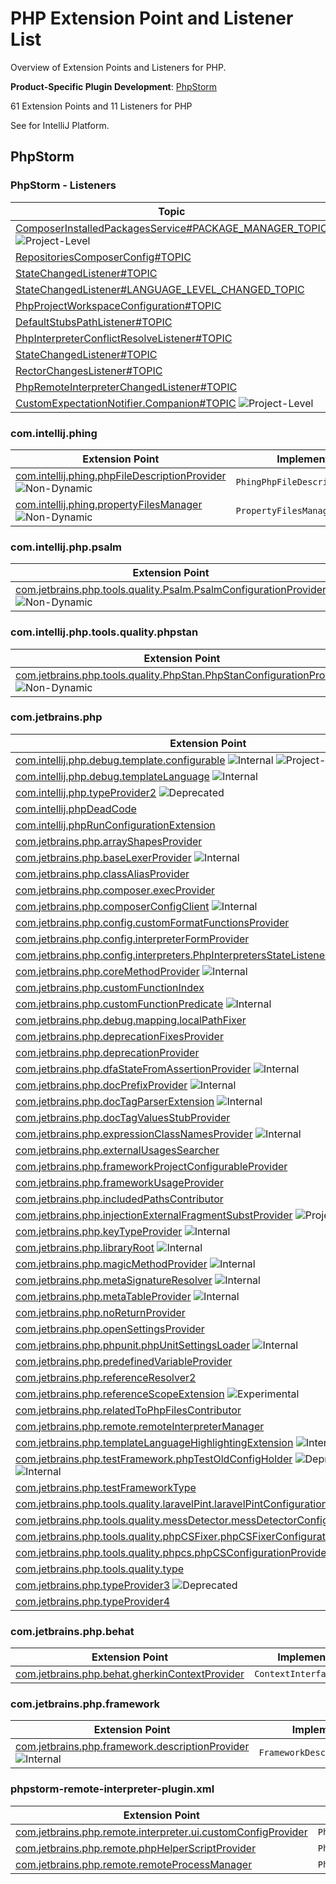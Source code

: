 <!-- Copyright 2000-2024 JetBrains s.r.o. and contributors. Use of this source code is governed by the Apache 2.0 license. -->

<!-- EP List Directory: /phpstorm/ -->

# PHP Extension Point and Listener List

<link-summary>Overview of Extension Points and Listeners for PHP.</link-summary>

<tldr>

**Product-Specific Plugin Development**: [PhpStorm](phpstorm.md)

</tldr>

61 Extension Points and 11 Listeners for PHP

See [](intellij_platform_extension_point_list.md) for IntelliJ Platform.

<include from="snippets.md" element-id="ep_list_legend"/>

## PhpStorm

### PhpStorm - Listeners

| Topic | Listener |
|-------|----------|
| [ComposerInstalledPackagesService#PACKAGE_MANAGER_TOPIC](https://jb.gg/ipe/listeners?topics=com.jetbrains.php.composer.actions.update.ComposerInstalledPackagesService.ComposerUpdateListener)  ![Project-Level][project-level] | `ComposerUpdateListener` |
| [RepositoriesComposerConfig#TOPIC](https://jb.gg/ipe/listeners?topics=com.jetbrains.php.composer.json.cache.ComposerRepositoriesChangedListener)  | `ComposerRepositoriesChangedListener` |
| [StateChangedListener#TOPIC](https://jb.gg/ipe/listeners?topics=com.jetbrains.php.config.PhpProjectConfigurationFacade.StateChangedListener)  | `StateChangedListener` |
| [StateChangedListener#LANGUAGE_LEVEL_CHANGED_TOPIC](https://jb.gg/ipe/listeners?topics=com.jetbrains.php.config.PhpProjectConfigurationFacade.StateChangedListener)  | `StateChangedListener` |
| [PhpProjectWorkspaceConfiguration#TOPIC](https://jb.gg/ipe/listeners?topics=com.jetbrains.php.config.PhpProjectWorkspaceConfigurationListener)  | `PhpProjectWorkspaceConfigurationListener` |
| [DefaultStubsPathListener#TOPIC](https://jb.gg/ipe/listeners?topics=com.jetbrains.php.config.PhpRuntimeConfiguration.DefaultStubsPathListener)  | `DefaultStubsPathListener` |
| [PhpInterpreterConflictResolveListener#TOPIC](https://jb.gg/ipe/listeners?topics=com.jetbrains.php.config.interpreters.PhpInterpretersManagerImpl.PhpInterpreterConflictResolveListener)  | `PhpInterpreterConflictResolveListener` |
| [StateChangedListener#TOPIC](https://jb.gg/ipe/listeners?topics=com.jetbrains.php.debug.listener.PhpDebugExternalConnectionsAccepter.StateChangedListener)  | `StateChangedListener` |
| [RectorChangesListener#TOPIC](https://jb.gg/ipe/listeners?topics=com.jetbrains.php.rector.RectorChangesListener)  | `RectorChangesListener` |
| [PhpRemoteInterpreterChangedListener#TOPIC](https://jb.gg/ipe/listeners?topics=com.jetbrains.php.remote.interpreter.ui.PhpRemoteInterpreterConfigurationForm.PhpRemoteInterpreterChangedListener)  | `PhpRemoteInterpreterChangedListener` |
| [CustomExpectationNotifier.Companion#TOPIC](https://jb.gg/ipe/listeners?topics=com.pestphp.pest.features.customExpectations.CustomExpectationNotifier)  ![Project-Level][project-level] | `CustomExpectationNotifier` |


### com.intellij.phing

| Extension Point | Implementation |
|-----------------|----------------|
| [com.intellij.phing.phpFileDescriptionProvider](https://jb.gg/ipe?extensions=com.intellij.phing.phpFileDescriptionProvider) ![Non-Dynamic][non-dynamic] | `PhingPhpFileDescriptionProvider` |
| [com.intellij.phing.propertyFilesManager](https://jb.gg/ipe?extensions=com.intellij.phing.propertyFilesManager) ![Non-Dynamic][non-dynamic] | `PropertyFilesManager` |

### com.intellij.php.psalm

| Extension Point | Implementation |
|-----------------|----------------|
| [com.jetbrains.php.tools.quality.Psalm.PsalmConfigurationProvider](https://jb.gg/ipe?extensions=com.jetbrains.php.tools.quality.Psalm.PsalmConfigurationProvider) ![Non-Dynamic][non-dynamic] | `PsalmConfigurationProvider` |

### com.intellij.php.tools.quality.phpstan

| Extension Point | Implementation |
|-----------------|----------------|
| [com.jetbrains.php.tools.quality.PhpStan.PhpStanConfigurationProvider](https://jb.gg/ipe?extensions=com.jetbrains.php.tools.quality.PhpStan.PhpStanConfigurationProvider) ![Non-Dynamic][non-dynamic] | `PhpStanConfigurationProvider` |

### com.jetbrains.php

| Extension Point | Implementation |
|-----------------|----------------|
| [com.intellij.php.debug.template.configurable](https://jb.gg/ipe?extensions=com.intellij.php.debug.template.configurable) ![Internal][internal] ![Project-Level][project-level] | `PhpTemplateDebugConfigurable` |
| [com.intellij.php.debug.templateLanguage](https://jb.gg/ipe?extensions=com.intellij.php.debug.templateLanguage) ![Internal][internal] | `PhpTemplateLanguagePathMapper` |
| [com.intellij.php.typeProvider2](https://jb.gg/ipe?extensions=com.intellij.php.typeProvider2) ![Deprecated][deprecated] | `PhpTypeProvider2` |
| [com.intellij.phpDeadCode](https://jb.gg/ipe?extensions=com.intellij.phpDeadCode) | [`EntryPoint`](%gh-ic%/platform/analysis-api/src/com/intellij/codeInspection/reference/EntryPoint.java) |
| [com.intellij.phpRunConfigurationExtension](https://jb.gg/ipe?extensions=com.intellij.phpRunConfigurationExtension) | `PhpRunConfigurationExtension` |
| [com.jetbrains.php.arrayShapesProvider](https://jb.gg/ipe?extensions=com.jetbrains.php.arrayShapesProvider) | `PhpArrayShapesProvider` |
| [com.jetbrains.php.baseLexerProvider](https://jb.gg/ipe?extensions=com.jetbrains.php.baseLexerProvider) ![Internal][internal] | `PhpBaseLexerProvider` |
| [com.jetbrains.php.classAliasProvider](https://jb.gg/ipe?extensions=com.jetbrains.php.classAliasProvider) | `PhpClassAliasProvider` |
| [com.jetbrains.php.composer.execProvider](https://jb.gg/ipe?extensions=com.jetbrains.php.composer.execProvider) | `ComposerExecutionProvider` |
| [com.jetbrains.php.composerConfigClient](https://jb.gg/ipe?extensions=com.jetbrains.php.composerConfigClient) ![Internal][internal] | `ComposerConfigClient` |
| [com.jetbrains.php.config.customFormatFunctionsProvider](https://jb.gg/ipe?extensions=com.jetbrains.php.config.customFormatFunctionsProvider) | `PhpCustomFormatFunctionsProvider` |
| [com.jetbrains.php.config.interpreterFormProvider](https://jb.gg/ipe?extensions=com.jetbrains.php.config.interpreterFormProvider) | `PhpInterpreterFormProvider` |
| [com.jetbrains.php.config.interpreters.PhpInterpretersStateListener](https://jb.gg/ipe?extensions=com.jetbrains.php.config.interpreters.PhpInterpretersStateListener) | `PhpInterpretersStateListener` |
| [com.jetbrains.php.coreMethodProvider](https://jb.gg/ipe?extensions=com.jetbrains.php.coreMethodProvider) ![Internal][internal] | `PhpCoreHandler` |
| [com.jetbrains.php.customFunctionIndex](https://jb.gg/ipe?extensions=com.jetbrains.php.customFunctionIndex) | `PhpCustomFunctionIndex` |
| [com.jetbrains.php.customFunctionPredicate](https://jb.gg/ipe?extensions=com.jetbrains.php.customFunctionPredicate) ![Internal][internal] | `PhpCustomFunctionPredicateIndex` |
| [com.jetbrains.php.debug.mapping.localPathFixer](https://jb.gg/ipe?extensions=com.jetbrains.php.debug.mapping.localPathFixer) | `PhpLocalPathFixer` |
| [com.jetbrains.php.deprecationFixesProvider](https://jb.gg/ipe?extensions=com.jetbrains.php.deprecationFixesProvider) | `PhpDeprecationQuickFixesProvider` |
| [com.jetbrains.php.deprecationProvider](https://jb.gg/ipe?extensions=com.jetbrains.php.deprecationProvider) | `PhpDeprecationProvider` |
| [com.jetbrains.php.dfaStateFromAssertionProvider](https://jb.gg/ipe?extensions=com.jetbrains.php.dfaStateFromAssertionProvider) ![Internal][internal] | `PhpDfaStateFromAssertionProvider` |
| [com.jetbrains.php.docPrefixProvider](https://jb.gg/ipe?extensions=com.jetbrains.php.docPrefixProvider) ![Internal][internal] | `PhpDocPrefixProvider` |
| [com.jetbrains.php.docTagParserExtension](https://jb.gg/ipe?extensions=com.jetbrains.php.docTagParserExtension) ![Internal][internal] | `PhpDocTagParser` |
| [com.jetbrains.php.docTagValuesStubProvider](https://jb.gg/ipe?extensions=com.jetbrains.php.docTagValuesStubProvider) | `PhpCustomDocTagValuesStubProvider` |
| [com.jetbrains.php.expressionClassNamesProvider](https://jb.gg/ipe?extensions=com.jetbrains.php.expressionClassNamesProvider) ![Internal][internal] | `PhpExpressionClassNamesProvider` |
| [com.jetbrains.php.externalUsagesSearcher](https://jb.gg/ipe?extensions=com.jetbrains.php.externalUsagesSearcher) | `PhpExternalUsagesSearcher` |
| [com.jetbrains.php.frameworkProjectConfigurableProvider](https://jb.gg/ipe?extensions=com.jetbrains.php.frameworkProjectConfigurableProvider) | `PhpFrameworkConfigurableProvider` |
| [com.jetbrains.php.frameworkUsageProvider](https://jb.gg/ipe?extensions=com.jetbrains.php.frameworkUsageProvider) | `PhpFrameworkUsageProvider` |
| [com.jetbrains.php.includedPathsContributor](https://jb.gg/ipe?extensions=com.jetbrains.php.includedPathsContributor) | `PhpIncludedPathsContributor` |
| [com.jetbrains.php.injectionExternalFragmentSubstProvider](https://jb.gg/ipe?extensions=com.jetbrains.php.injectionExternalFragmentSubstProvider) ![Project-Level][project-level] | `PhpInjectionExternalFragmentSubstProvider` |
| [com.jetbrains.php.keyTypeProvider](https://jb.gg/ipe?extensions=com.jetbrains.php.keyTypeProvider) ![Internal][internal] | `PhpKeyTypeProvider` |
| [com.jetbrains.php.libraryRoot](https://jb.gg/ipe?extensions=com.jetbrains.php.libraryRoot) ![Internal][internal] | `PhpLibraryRootProvider` |
| [com.jetbrains.php.magicMethodProvider](https://jb.gg/ipe?extensions=com.jetbrains.php.magicMethodProvider) ![Internal][internal] | `PhpMagicHandler` |
| [com.jetbrains.php.metaSignatureResolver](https://jb.gg/ipe?extensions=com.jetbrains.php.metaSignatureResolver) ![Internal][internal] | `PhpMetaSignatureResolver` |
| [com.jetbrains.php.metaTableProvider](https://jb.gg/ipe?extensions=com.jetbrains.php.metaTableProvider) ![Internal][internal] | `PhpMetaTableProvider` |
| [com.jetbrains.php.noReturnProvider](https://jb.gg/ipe?extensions=com.jetbrains.php.noReturnProvider) | `PhpNoReturnProvider` |
| [com.jetbrains.php.openSettingsProvider](https://jb.gg/ipe?extensions=com.jetbrains.php.openSettingsProvider) | `Settings` |
| [com.jetbrains.php.phpunit.phpUnitSettingsLoader](https://jb.gg/ipe?extensions=com.jetbrains.php.phpunit.phpUnitSettingsLoader) ![Internal][internal] | `PhpUnitSettingsLoader` |
| [com.jetbrains.php.predefinedVariableProvider](https://jb.gg/ipe?extensions=com.jetbrains.php.predefinedVariableProvider) | `PhpPredefinedVariableProvider` |
| [com.jetbrains.php.referenceResolver2](https://jb.gg/ipe?extensions=com.jetbrains.php.referenceResolver2) | `PhpMultipleDeclarationFilter` |
| [com.jetbrains.php.referenceScopeExtension](https://jb.gg/ipe?extensions=com.jetbrains.php.referenceScopeExtension) ![Experimental][experimental] | `PhpReferenceScopeExtension` |
| [com.jetbrains.php.relatedToPhpFilesContributor](https://jb.gg/ipe?extensions=com.jetbrains.php.relatedToPhpFilesContributor) | `RelatedToPhpFilesContributor` |
| [com.jetbrains.php.remote.remoteInterpreterManager](https://jb.gg/ipe?extensions=com.jetbrains.php.remote.remoteInterpreterManager) | `PhpRemoteInterpreterManager` |
| [com.jetbrains.php.templateLanguageHighlightingExtension](https://jb.gg/ipe?extensions=com.jetbrains.php.templateLanguageHighlightingExtension) ![Internal][internal] | `TemplateLanguageBackgroundColorProvider` |
| [com.jetbrains.php.testFramework.phpTestOldConfigHolder](https://jb.gg/ipe?extensions=com.jetbrains.php.testFramework.phpTestOldConfigHolder) ![Deprecated][deprecated] ![Internal][internal] | `PhpTestFrameworkOldConfigHolder` |
| [com.jetbrains.php.testFrameworkType](https://jb.gg/ipe?extensions=com.jetbrains.php.testFrameworkType) | `PhpTestFrameworkType` |
| [com.jetbrains.php.tools.quality.laravelPint.laravelPintConfigurationProvider](https://jb.gg/ipe?extensions=com.jetbrains.php.tools.quality.laravelPint.laravelPintConfigurationProvider) | `LaravelPintConfigurationProvider` |
| [com.jetbrains.php.tools.quality.messDetector.messDetectorConfigurationProvider](https://jb.gg/ipe?extensions=com.jetbrains.php.tools.quality.messDetector.messDetectorConfigurationProvider) | `MessDetectorConfigurationProvider` |
| [com.jetbrains.php.tools.quality.phpCSFixer.phpCSFixerConfigurationProvider](https://jb.gg/ipe?extensions=com.jetbrains.php.tools.quality.phpCSFixer.phpCSFixerConfigurationProvider) | `PhpCSFixerConfigurationProvider` |
| [com.jetbrains.php.tools.quality.phpcs.phpCSConfigurationProvider](https://jb.gg/ipe?extensions=com.jetbrains.php.tools.quality.phpcs.phpCSConfigurationProvider) | `PhpCSConfigurationProvider` |
| [com.jetbrains.php.tools.quality.type](https://jb.gg/ipe?extensions=com.jetbrains.php.tools.quality.type) | `QualityToolType` |
| [com.jetbrains.php.typeProvider3](https://jb.gg/ipe?extensions=com.jetbrains.php.typeProvider3) ![Deprecated][deprecated] | `PhpTypeProvider3` |
| [com.jetbrains.php.typeProvider4](https://jb.gg/ipe?extensions=com.jetbrains.php.typeProvider4) | `PhpTypeProvider4` |

### com.jetbrains.php.behat

| Extension Point | Implementation |
|-----------------|----------------|
| [com.jetbrains.php.behat.gherkinContextProvider](https://jb.gg/ipe?extensions=com.jetbrains.php.behat.gherkinContextProvider) | `ContextInterfaceProvider` |

### com.jetbrains.php.framework

| Extension Point | Implementation |
|-----------------|----------------|
| [com.jetbrains.php.framework.descriptionProvider](https://jb.gg/ipe?extensions=com.jetbrains.php.framework.descriptionProvider) ![Internal][internal] | `FrameworkDescriptionProvider` |

### phpstorm-remote-interpreter-plugin.xml

| Extension Point | Implementation |
|-----------------|----------------|
| [com.jetbrains.php.remote.interpreter.ui.customConfigProvider](https://jb.gg/ipe?extensions=com.jetbrains.php.remote.interpreter.ui.customConfigProvider) | `PhpProjectConfigComponentProvider` |
| [com.jetbrains.php.remote.phpHelperScriptProvider](https://jb.gg/ipe?extensions=com.jetbrains.php.remote.phpHelperScriptProvider) | `PhpHelperScriptProvider` |
| [com.jetbrains.php.remote.remoteProcessManager](https://jb.gg/ipe?extensions=com.jetbrains.php.remote.remoteProcessManager) | `PhpRemoteProcessManager` |

[deprecated]: https://img.shields.io/badge/-Deprecated-lightgrey?style=flat-square
[removal]: https://img.shields.io/badge/-Removal-red?style=flat-square
[obsolete]: https://img.shields.io/badge/-Obsolete-grey?style=flat-square
[experimental]: https://img.shields.io/badge/-Experimental-violet?style=flat-square
[internal]: https://img.shields.io/badge/-Internal-darkred?style=flat-square
[project-level]: https://img.shields.io/badge/-Project--Level-blue?style=flat-square
[non-dynamic]: https://img.shields.io/badge/-Non--Dynamic-orange?style=flat-square
[dumb-aware]: https://img.shields.io/badge/-DumbAware-darkgreen?style=flat-square
